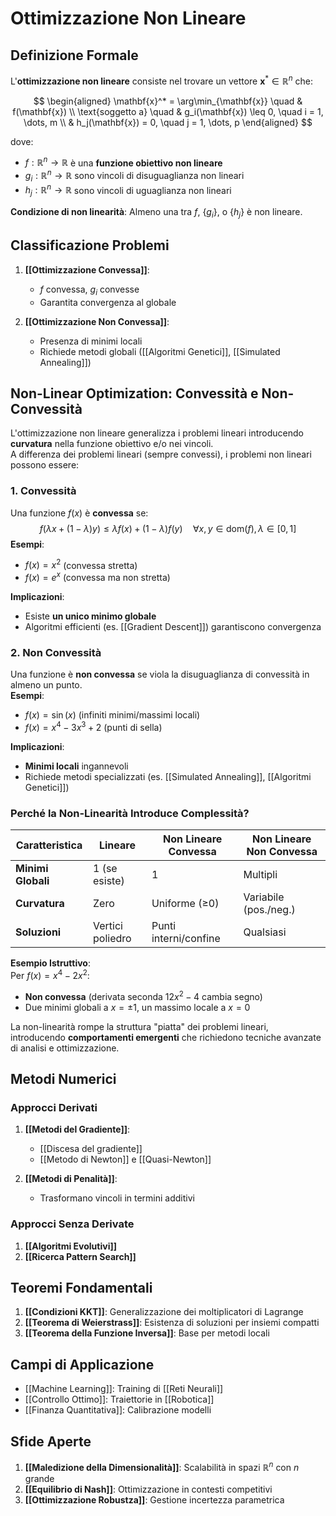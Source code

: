 # Ottimizzazione Non Lineare

## Definizione Formale  
L'**ottimizzazione non lineare** consiste nel trovare un vettore $\mathbf{x}^* \in \mathbb{R}^n$ che:  

$$
\begin{aligned}  
\mathbf{x}^* = \arg\min_{\mathbf{x}} \quad & f(\mathbf{x}) \\  
\text{soggetto a} \quad & g_i(\mathbf{x}) \leq 0, \quad i = 1, \dots, m \\  
& h_j(\mathbf{x}) = 0, \quad j = 1, \dots, p  
\end{aligned}  
$$

dove:  
- $f: \mathbb{R}^n \to \mathbb{R}$ è una **funzione obiettivo non lineare**  
- $g_i: \mathbb{R}^n \to \mathbb{R}$ sono vincoli di disuguaglianza non lineari  
- $h_j: \mathbb{R}^n \to \mathbb{R}$ sono vincoli di uguaglianza non lineari  

**Condizione di non linearità**: Almeno una tra $f$, $\{g_i\}$, o $\{h_j\}$ è non lineare.  

## Classificazione Problemi
1. **[[Ottimizzazione Convessa]]**:
   - $f$ convessa, $g_i$ convesse
   - Garantita convergenza al globale

2. **[[Ottimizzazione Non Convessa]]**:
   - Presenza di minimi locali
   - Richiede metodi globali ([[Algoritmi Genetici]], [[Simulated Annealing]])
  
## Non-Linear Optimization: Convessità e Non-Convessità

L'ottimizzazione non lineare generalizza i problemi lineari introducendo **curvatura** nella funzione obiettivo e/o nei vincoli.  
A differenza dei problemi lineari (sempre convessi), i problemi non lineari possono essere:

### 1. **Convessità**  
Una funzione $f(x)$ è **convessa** se:  
$$
f(\lambda x + (1-\lambda)y) \leq \lambda f(x) + (1-\lambda)f(y) \quad \forall x,y \in \text{dom}(f), \lambda \in [0,1]
$$
**Esempi**:  
- $f(x) = x^2$ (convessa stretta)  
- $f(x) = e^x$ (convessa ma non stretta)  

**Implicazioni**:  
- Esiste **un unico minimo globale**  
- Algoritmi efficienti (es. [[Gradient Descent]]) garantiscono convergenza  

### 2. **Non Convessità**  
Una funzione è **non convessa** se viola la disuguaglianza di convessità in almeno un punto.  
**Esempi**:  
- $f(x) = \sin(x)$ (infiniti minimi/massimi locali)  
- $f(x) = x^4 - 3x^3 + 2$ (punti di sella)  

**Implicazioni**:  
- **Minimi locali** ingannevoli  
- Richiede metodi specializzati (es. [[Simulated Annealing]], [[Algoritmi Genetici]])  

### Perché la Non-Linearità Introduce Complessità?  
| Caratteristica       | Lineare              | Non Lineare Convessa      | Non Lineare Non Convessa  |  
|-----------------------|----------------------|---------------------------|---------------------------|  
| **Minimi Globali**    | 1 (se esiste)        | 1                         | Multipli                  |  
| **Curvatura**         | Zero                 | Uniforme (≥0)             | Variabile (pos./neg.)     |  
| **Soluzioni**         | Vertici poliedro     | Punti interni/confine     | Qualsiasi                 |  

**Esempio Istruttivo**:  
Per $f(x) = x^4 - 2x^2$:  
- **Non convessa** (derivata seconda $12x^2 - 4$ cambia segno)  
- Due minimi globali a $x = \pm 1$, un massimo locale a $x = 0$  

La non-linearità rompe la struttura "piatta" dei problemi lineari, introducendo **comportamenti emergenti** che richiedono tecniche avanzate di analisi e ottimizzazione.  

## Metodi Numerici
### Approcci Derivati
1. **[[Metodi del Gradiente]]**:
   - [[Discesa del gradiente]]
   - [[Metodo di Newton]] e [[Quasi-Newton]]

2. **[[Metodi di Penalità]]**:
   - Trasformano vincoli in termini additivi

### Approcci Senza Derivate
1. **[[Algoritmi Evolutivi]]**
2. **[[Ricerca Pattern Search]]**

## Teoremi Fondamentali
1. **[[Condizioni KKT]]**: Generalizzazione dei moltiplicatori di Lagrange
2. **[[Teorema di Weierstrass]]**: Esistenza di soluzioni per insiemi compatti
3. **[[Teorema della Funzione Inversa]]**: Base per metodi locali

## Campi di Applicazione
- [[Machine Learning]]: Training di [[Reti Neurali]]
- [[Controllo Ottimo]]: Traiettorie in [[Robotica]]
- [[Finanza Quantitativa]]: Calibrazione modelli

## Sfide Aperte
1. **[[Maledizione della Dimensionalità]]**: Scalabilità in spazi $\mathbb{R}^n$ con $n$ grande
2. **[[Equilibrio di Nash]]**: Ottimizzazione in contesti competitivi
3. **[[Ottimizzazione Robustza]]**: Gestione incertezza parametrica